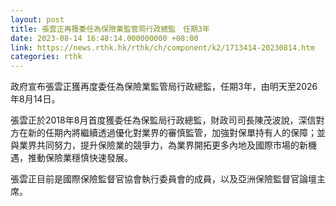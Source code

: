 ```yaml
---
layout: post
title: 張雲正再獲委任為保險業監管局行政總監　任期3年
date: 2023-08-14 16:48:14.000000000 +08:00
link: https://news.rthk.hk/rthk/ch/component/k2/1713414-20230814.htm
categories: rthk
---
```


政府宣布張雲正獲再度委任為保險業監管局行政總監，任期3年，由明天至2026年8月14日。
 
張雲正於2018年8月首度獲委任為保監局行政總監，財政司司長陳茂波說，深信對方在新的任期內將繼續透過優化對業界的審慎監管，加強對保單持有人的保障；並與業界共同努力，提升保險業的競爭力，為業界開拓更多內地及國際市場的新機遇，推動保險業穩慎快速發展。
 
張雲正目前是國際保險監督官協會執行委員會的成員，以及亞洲保險監督官論壇主席。

